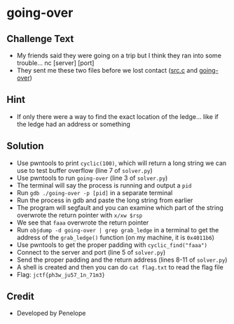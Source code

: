 # going-over

## Challenge Text
* My friends said they were going on a trip but I think they ran into some trouble... nc [server] [port]
* They sent me these two files before we lost contact ([src.c](challenge/files/src.c) and [going-over](challenge/going-over))

## Hint
* If only there were a way to find the exact location of the ledge... like if the ledge had an address or something

## Solution
* Use pwntools to print `cyclic(100)`, which will return a long string we can use to test buffer overflow (line 7 of `solver.py`)
* Use pwntools to run `going-over` (line 3 of `solver.py`)
* The terminal will say the process is running and output a `pid`
* Run `gdb ./going-over -p [pid]` in a separate terminal
* Run the process in gdb and paste the long string from earlier
* The program will segfault and you can examine which part of the string overwrote the return pointer with `x/xw $rsp`
* We see that `faaa` overwrote the return pointer
* Run `objdump -d going-over | grep grab_ledge` in a terminal to get the address of the `grab_ledge()` function (on my machine, it is `0x4011b6`)
* Use pwntools to get the proper padding with `cyclic_find("faaa")` 
* Connect to the server and port (line 5 of `solver.py`)
* Send the proper padding and the return address (lines 8-11 of `solver.py`)
* A shell is created and then you can do `cat flag.txt` to read the flag file
* Flag: `jctf{ph3w_ju57_1n_71m3}`

## Credit
* Developed by Penelope
